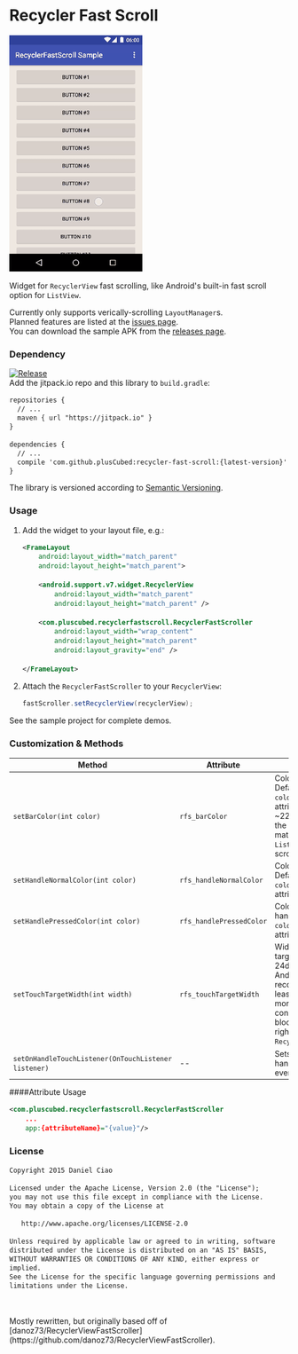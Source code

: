 # Recycler Fast Scroll

![Art](./art/small.gif)

Widget for `RecyclerView` fast scrolling, like Android's built-in fast scroll option for `ListView`.

Currently only supports verically-scrolling `LayoutManager`s.  
Planned features are listed at the [issues page](https://github.com/plusCubed/recycler-fast-scroll/issues).  
You can download the sample APK from the [releases page](https://github.com/plusCubed/recycler-fast-scroll/releases).

### Dependency
[![Release](https://img.shields.io/github/release/plusCubed/recycler-fast-scroll.svg?label=JitPack)](https://jitpack.io/#com.pluscubed/recycler-fast-scroll)  
Add the jitpack.io repo and this library to `build.gradle`:
```Gradle
repositories {
  // ...
  maven { url "https://jitpack.io" }
}

dependencies {
  // ...
  compile 'com.github.plusCubed:recycler-fast-scroll:{latest-version}'
}
```
The library is versioned according to [Semantic Versioning](http://semver.org/).

### Usage
1. Add the widget to your layout file, e.g.:
    ```xml
    <FrameLayout
        android:layout_width="match_parent"
        android:layout_height="match_parent">

        <android.support.v7.widget.RecyclerView
            android:layout_width="match_parent"
            android:layout_height="match_parent" />

        <com.pluscubed.recyclerfastscroll.RecyclerFastScroller
            android:layout_width="wrap_content"
            android:layout_height="match_parent"
            android:layout_gravity="end" />

    </FrameLayout>
    ```
    
2. Attach the `RecyclerFastScroller` to your `RecyclerView`:
    ```java
    fastScroller.setRecyclerView(recyclerView);
    ```

See the sample project for complete demos.

### Customization & Methods
| Method | Attribute | Description |
| --- | --- | --- |
| `setBarColor(int color)`| `rfs_barColor` | Color of scrollbar. Defaults to `colorControlNormal` attribute. Alpha of ~22% is applied to the drawable to match stock `ListView` fast scroller. |
| `setHandleNormalColor(int color)` | `rfs_handleNormalColor` | Color of handle. Defaults to `colorControlNormal` attribute. |
| `setHandlePressedColor(int color)` | `rfs_handlePressedColor` | Color of pressed handle. Defaults to `colorAccent` attribute. |
| `setTouchTargetWidth(int width)` | `rfs_touchTargetWidth` | Width of the touch target. Defaults to 24dp (while the Android docs recommend at least 48dp, 24dp is more practical considering it will block touch in the right of the `RecyclerView`). |
|`setOnHandleTouchListener(OnTouchListener listener)`| -- | Sets listener for handle touch events. |

####Attribute Usage
```xml
<com.pluscubed.recyclerfastscroll.RecyclerFastScroller
    ...
    app:{attributeName}="{value}"/>
```


### License
```
Copyright 2015 Daniel Ciao

Licensed under the Apache License, Version 2.0 (the "License");
you may not use this file except in compliance with the License.
You may obtain a copy of the License at

   http://www.apache.org/licenses/LICENSE-2.0

Unless required by applicable law or agreed to in writing, software
distributed under the License is distributed on an "AS IS" BASIS,
WITHOUT WARRANTIES OR CONDITIONS OF ANY KIND, either express or implied.
See the License for the specific language governing permissions and
limitations under the License.
```

<br/>
<br/>
Mostly rewritten, but originally based off of [danoz73/RecyclerViewFastScroller](https://github.com/danoz73/RecyclerViewFastScroller).
